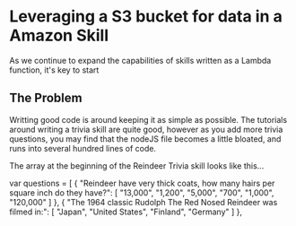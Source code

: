 # Leveraging a S3 bucket for data in a Amazon Skill

As we continue to expand the capabilities of skills written as a Lambda function, it's key to start 


The Problem
-----------

Writting good code is around keeping it as simple as possible.  The tutorials around writing a trivia skill are quite good, however as you add more trivia questions, you may find that the nodeJS file becomes a little bloated, and runs into several hundred lines of code.

The array at the beginning of the Reindeer Trivia skill looks like this...

var questions = [
    {
        "Reindeer have very thick coats, how many hairs per square inch do they have?": [
            "13,000",
            "1,200",
            "5,000",
            "700",
            "1,000",
            "120,000"
        ]
    },
        {
        "The 1964 classic Rudolph The Red Nosed Reindeer was filmed in:": [
            "Japan",
            "United States",
            "Finland",
            "Germany"
        ]
    },